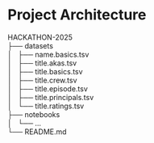 # Project Architecture

HACKATHON-2025  
├── datasets  
│   ├── name.basics.tsv  
│   ├── title.akas.tsv  
│   ├── title.basics.tsv  
│   ├── title.crew.tsv  
│   ├── title.episode.tsv  
│   ├── title.principals.tsv  
│   └── title.ratings.tsv  
├── notebooks  
│   └── ...  
└── README.md  
